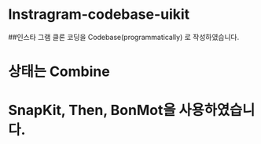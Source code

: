 # Instragram-codebase-uikit

##인스타 그램 클론 코딩을 Codebase(programmatically) 로 작성하였습니다.

# 상태는 Combine

# SnapKit, Then, BonMot을 사용하였습니다.


